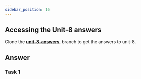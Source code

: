 ```yaml
---
sidebar_position: 16
---
```


## Accessing the Unit-8 answers

Clone the **[unit-8-answers](https://github.com/paul-blackwell/movie-search/tree/unit-8-answers)**, branch to get the answers to unit-8.


## Answer

### Task 1

